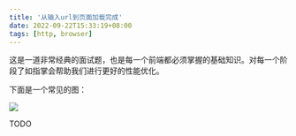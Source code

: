 ```yaml
---
title: '从输入url到页面加载完成'
date: 2022-09-22T15:33:19+08:00
tags: [http, browser]
---
```


这是一道非常经典的面试题，也是每一个前端都必须掌握的基础知识。对每一个阶段了如指掌会帮助我们进行更好的性能优化。

下面是一个常见的图：

![](https://cdn.staticaly.com/gh/yokiizx/picgo@master/img/202210191532653.png)

TODO
